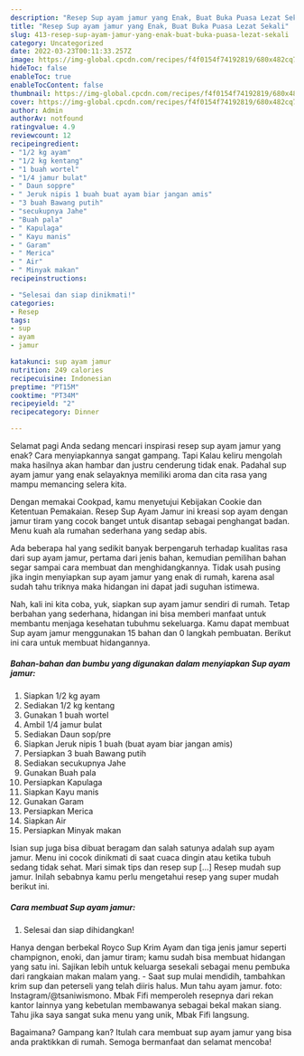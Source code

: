 ```yaml
---
description: "Resep Sup ayam jamur yang Enak, Buat Buka Puasa Lezat Sekali"
title: "Resep Sup ayam jamur yang Enak, Buat Buka Puasa Lezat Sekali"
slug: 413-resep-sup-ayam-jamur-yang-enak-buat-buka-puasa-lezat-sekali
category: Uncategorized
date: 2022-03-23T00:11:33.257Z
image: https://img-global.cpcdn.com/recipes/f4f0154f74192819/680x482cq70/sup-ayam-jamur-foto-resep-utama.jpg
hideToc: false
enableToc: true
enableTocContent: false
thumbnail: https://img-global.cpcdn.com/recipes/f4f0154f74192819/680x482cq70/sup-ayam-jamur-foto-resep-utama.jpg
cover: https://img-global.cpcdn.com/recipes/f4f0154f74192819/680x482cq70/sup-ayam-jamur-foto-resep-utama.jpg
author: Admin
authorAv: notfound
ratingvalue: 4.9
reviewcount: 12
recipeingredient:
- "1/2 kg ayam"
- "1/2 kg kentang"
- "1 buah wortel"
- "1/4 jamur bulat"
- " Daun soppre"
- " Jeruk nipis 1 buah buat ayam biar jangan amis"
- "3 buah Bawang putih"
- "secukupnya Jahe"
- "Buah pala"
- " Kapulaga"
- " Kayu manis"
- " Garam"
- " Merica"
- " Air"
- " Minyak makan"
recipeinstructions:

- "Selesai dan siap dinikmati!"
categories:
- Resep
tags:
- sup
- ayam
- jamur

katakunci: sup ayam jamur 
nutrition: 249 calories
recipecuisine: Indonesian
preptime: "PT15M"
cooktime: "PT34M"
recipeyield: "2"
recipecategory: Dinner

---
```



Selamat pagi Anda sedang mencari inspirasi resep sup ayam jamur yang enak? Cara menyiapkannya sangat gampang. Tapi Kalau keliru mengolah maka hasilnya akan hambar dan justru cenderung tidak enak. Padahal sup ayam jamur yang enak selayaknya memiliki aroma dan cita rasa yang mampu memancing selera kita.


Dengan memakai Cookpad, kamu menyetujui Kebijakan Cookie dan Ketentuan Pemakaian. Resep Sup Ayam Jamur ini kreasi sop ayam dengan jamur tiram yang cocok banget untuk disantap sebagai penghangat badan. Menu kuah ala rumahan sederhana yang sedap abis.

Ada beberapa hal yang sedikit banyak berpengaruh terhadap kualitas rasa dari sup ayam jamur, pertama dari jenis bahan, kemudian pemilihan bahan segar sampai cara membuat dan menghidangkannya. Tidak usah pusing jika ingin menyiapkan sup ayam jamur yang enak di rumah, karena asal sudah tahu triknya maka hidangan ini dapat jadi suguhan istimewa.


Nah, kali ini kita coba, yuk, siapkan sup ayam jamur sendiri di rumah. Tetap berbahan yang sederhana, hidangan ini bisa memberi manfaat untuk membantu menjaga kesehatan tubuhmu sekeluarga. Kamu dapat membuat Sup ayam jamur menggunakan 15 bahan dan 0 langkah pembuatan. Berikut ini cara untuk membuat hidangannya.

<!--inarticleads1-->

##### Bahan-bahan dan bumbu yang digunakan dalam menyiapkan Sup ayam jamur:

1. Siapkan 1/2 kg ayam
1. Sediakan 1/2 kg kentang
1. Gunakan 1 buah wortel
1. Ambil 1/4 jamur bulat
1. Sediakan  Daun sop/pre
1. Siapkan  Jeruk nipis 1 buah (buat ayam biar jangan amis)
1. Persiapkan 3 buah Bawang putih
1. Sediakan secukupnya Jahe
1. Gunakan Buah pala
1. Persiapkan  Kapulaga
1. Siapkan  Kayu manis
1. Gunakan  Garam
1. Persiapkan  Merica
1. Siapkan  Air
1. Persiapkan  Minyak makan


Isian sup juga bisa dibuat beragam dan salah satunya adalah sup ayam jamur. Menu ini cocok dinikmati di saat cuaca dingin atau ketika tubuh sedang tidak sehat. Mari simak tips dan resep sup […] Resep mudah sup jamur. Inilah sebabnya kamu perlu mengetahui resep yang super mudah berikut ini. 

<!--inarticleads2-->

##### Cara membuat Sup ayam jamur:


1. Selesai dan siap dihidangkan!

Hanya dengan berbekal Royco Sup Krim Ayam dan tiga jenis jamur seperti champignon, enoki, dan jamur tiram; kamu sudah bisa membuat hidangan yang satu ini. Sajikan lebih untuk keluarga sesekali sebagai menu pembuka dari rangkaian makan malam yang. - Saat sup mulai mendidih, tambahkan krim sup dan peterseli yang telah diiris halus. Mun tahu ayam jamur. foto: Instagram/@tsaniwismono. Mbak Fifi memperoleh resepnya dari rekan kantor lainnya yang kebetulan membawanya sebagai bekal makan siang. Tahu jika saya sangat suka menu yang unik, Mbak Fifi langsung. 

Bagaimana? Gampang kan? Itulah cara membuat sup ayam jamur yang bisa anda praktikkan di rumah. Semoga bermanfaat dan selamat mencoba!
